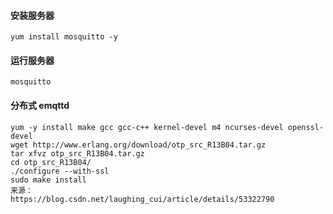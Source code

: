 #### 安装服务器
    yum install mosquitto -y
#### 运行服务器
    mosquitto

#### 分布式 emqttd
    yum -y install make gcc gcc-c++ kernel-devel m4 ncurses-devel openssl-devel
    wget http://www.erlang.org/download/otp_src_R13B04.tar.gz
    tar xfvz otp_src_R13B04.tar.gz
    cd otp_src_R13B04/
    ./configure --with-ssl
    sudo make install
    来源：
    https://blog.csdn.net/laughing_cui/article/details/53322790
    